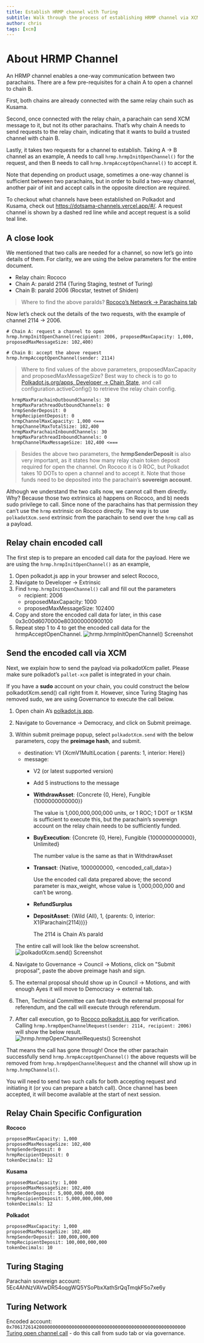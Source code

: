 ```yaml
---
title: Establish HRMP channel with Turing
subtitle: Walk through the process of establishing HRMP channel via XCM and Governance
author: chris
tags: [xcm]
---
```


# About HRMP Channel
An HRMP channel enables a one-way communication between two parachains. There are a few pre-requisites for a chain A to open a channel to chain B.

First, both chains are already connected with the same relay chain such as Kusama.

Second, once connected with the relay chain, a parachain can send XCM message to it, but not its other parachains. That’s why chain A needs to send requests to the relay chain, indicating that it wants to build a trusted channel with chain B.

Lastly, it takes two requests for a channel to establish. Taking A -> B channel as an example, A needs to call `hrmp.hrmpInitOpenChannel()` for the request, and then B needs to call `hrmp.hrmpAcceptOpenChannel()` to accept it. 

Note that depending on product usage, sometimes a one-way channel is sufficient between two parachains, but in order to build a two-way channel, another pair of init and accept calls in the opposite direction are required.

To checkout what channels have been established on Polkadot and Kusama, check out https://dotsama-channels.vercel.app/#/. A request channel is shown by a dashed red line while and accept request is a solid teal line.

## A close look
We mentioned that two calls are needed for a channel, so now let’s go into details of them. For clarity, we are using the below parameters for the entire document.
- Relay chain: Rococo
- Chain A: paraId 2114 (Turing Staging, testnet of Turing)
- Chain B: paraId 2006 (Rocstar, testnet of Shiden)
  
> Where to find the above paraIds? [Rococo’s Network -> Parachains tab](https://polkadot.js.org/apps/?rpc=wss%3A%2F%2Frococo-rpc.polkadot.io#/parachains)

Now let’s check out the details of the two requests, with the example of channel 2114 -> 2006.
```
# Chain A: request a channel to open
hrmp.hrmpInitOpenChannel(recipient: 2006, proposedMaxCapacity: 1,000, proposedMaxMessageSize: 102,400)

# Chain B: accept the above request
hrmp.hrmpAcceptOpenChannel(sender: 2114)
```
> Where to find values of the above parameters, proposedMaxCapacity and proposedMaxMessageSize? Best way to check is to go to [Polkadot.js.org/apps, Developer -> Chain State](https://polkadot.js.org/apps/?rpc=wss%3A%2F%2Frococo-rpc.polkadot.io#/chainstate), and call configuration.activeConfig() to retrieve the relay chain config.
```
  hrmpMaxParachainOutboundChannels: 30
  hrmpMaxParathreadOutboundChannels: 0
  hrmpSenderDeposit: 0
  hrmpRecipientDeposit: 0
  hrmpChannelMaxCapacity: 1,000 <===
  hrmpChannelMaxTotalSize: 102,400
  hrmpMaxParachainInboundChannels: 30
  hrmpMaxParathreadInboundChannels: 0
  hrmpChannelMaxMessageSize: 102,400 <===
```
> Besides the above two parameters, the **hrmpSenderDeposit** is also very important, as it states how many relay chain token deposit required for open the channel. On Rococo it is 0 ROC, but Polkadot takes 10 DOTs to open a channel and to accept it. Note that those funds need to be deposited into the parachain’s **sovereign account**.

Although we understand the two calls now, we cannot call them directly. Why? Because those two extrinsics a) happens on Rococo, and b) needs sudo privilege to call. Since none of the parachains has that permission they can’t use the `hrmp` extrinsic on Rococo directly. The way is to use `polkadotXcm.send` extrinsic from the parachain to send over the `hrmp` call as a payload.

## Relay chain encoded call
The first step is to prepare an encoded call data for the payload. Here we are using the `hrmp.hrmpInitOpenChannel()` as an example,

1. Open polkadot.js app in your browser and select Rococo,
2. Navigate to Developer -> Extrinsic
3. Find `hrmp.hrmpInitOpenChannel()` call and fill out the parameters
    - recipient: 2006
    - proposedMaxCapacity: 1000
    - proposedMaxMessageSize: 102400
4. Copy and store the encoded call data for later, in this case 0x3c00d6070000e803000000900100
5. Repeat step 1 to 4 to get the encoded call data for the hrmpAcceptOpenChannel.
![hrmp.hrmpInitOpenChannel() Screenshot](../../../assets/img/hrmp-channel/hmrpInitOpenChannel.png)

## Send the encoded call via XCM
Next, we explain how to send the payload via polkadotXcm pallet. Please make sure polkadot’s `pallet-xcm` pallet is integrated in your chain.

If you have a **sudo** account on your chain, you could construct the below polkadotXcm.send() call right from it. However, since Turing Staging has removed sudo, we are using Governance to execute the call below.

1. Open chain A’s [polkadot.js app](https://polkadot.js.org/apps).
2. Navigate to Governance -> Democracy, and click on Submit preimage.
3. Within submit preimage popup, select `polkadotXcm.send` with the below parameters, copy the **preimage hash**, and submit.
   - destination: V1 {XcmV1MultiLocation { parents: 1, interior: Here}}
   - message:
     - V2 (or latest supported version)
     - Add 5 instructions to the message
     - **WithdrawAsset**: {Concrete {0, Here}, Fungible {1000000000000}}
        
        The value is 1,000,000,000,000 units, or 1 ROC; 1 DOT or 1 KSM is sufficient to execute this, but the parachain’s sovereign account on the relay chain needs to be sufficiently funded.
     - **BuyExecution**: {Concrete {0, Here}, Fungible {1000000000000}, Unlimited}
        
        The number value is the same as that in WithdrawAsset

     - **Transact**: {Native, 1000000000, <encoded_call_data>}
        
        Use the encoded call data prepared above; the second parameter is max_weight, whose value is 1,000,000,000 and can’t be wrong.
     - **RefundSurplus**
     - **DepositAsset**: {Wild {All}, 1, {parents: 0, interior: X1(Parachain(2114))}}
        
        The 2114 is Chain A’s paraId
    
    The entire call will look like the below screenshot.
    ![polkadotXcm.send() Screenshot](../../../assets/img/hrmp-channel/polkadotxcm-send.png)
4. Navigate to Governance -> Council -> Motions, click on "Submit proposal", paste the above preimage hash and sign.
5. The external proposal should show up in Council -> Motions, and with enough Ayes it will move to Democracy -> external tab.
6. Then, Technical Committee can fast-track the external proposal for referendum, and the call will execute through referendum.
7. After call execution, go to [Rococo polkadot.js app](https://polkadot.js.org/apps/?rpc=wss%3A%2F%2Frococo-rpc.polkadot.io#/chainstate) for verification. Calling `hrmp.hrmpOpenChannelRequest(sender: 2114, recipient: 2006)` will show the below result.
    ![hrmp.hrmpOpenChannelRequests() Screenshot](../../../assets/img/hrmp-channel/hrmpOpenChannelRequests.jpg)

That means the call has gone through! Once the other parachain successfully send `hrmp.hrmpAcceptOpenChannel()` the above requests will be removed from `hrmp.hrmpOpenChannelRequest` and the channel will show up in `hrmp.hrmpChannels()`.

You will need to send two such calls for both accepting request and initiating it (or you can prepare a batch call). Once channel has been accepted, it will become available at the start of next session.

## Relay Chain Specific Configuration

**Rococo**
```
proposedMaxCapacity: 1,000
proposedMaxMessageSize: 102,400
hrmpSenderDeposit: 0
hrmpRecipientDeposit: 0
tokenDecimals: 12
```

**Kusama**
```
proposedMaxCapacity: 1,000
proposedMaxMessageSize: 102,400
hrmpSenderDeposit: 5,000,000,000,000
hrmpRecipientDeposit: 5,000,000,000,000
tokenDecimals: 12
```

**Polkadot**
```
proposedMaxCapacity: 1,000
proposedMaxMessageSize: 102,400
hrmpSenderDeposit: 100,000,000,000
hrmpRecipientDeposit: 100,000,000,000
tokenDecimals: 10
```

## Turing Staging
Parachain sovereign account: 5Ec4AhNzVAVwDR54oqgWQ5YSoPbxXathSrQqTmqkF5o7xe6y

## Turing Network
Encoded account: `0x7061726142080000000000000000000000000000000000000000000000000000`\
[Turing open channel call](https://polkadot.js.org/apps/?rpc=wss%3A%2F%2Frpc.turing.oak.tech#/extrinsics/decode/0x29000101000214000400000000070088526a741300000000070088526a7400060003005ed0b2183c01dc070000140d010004000101007061726142080000000000000000000000000000000000000000000000000000) - do this call from sudo tab or via governance.

